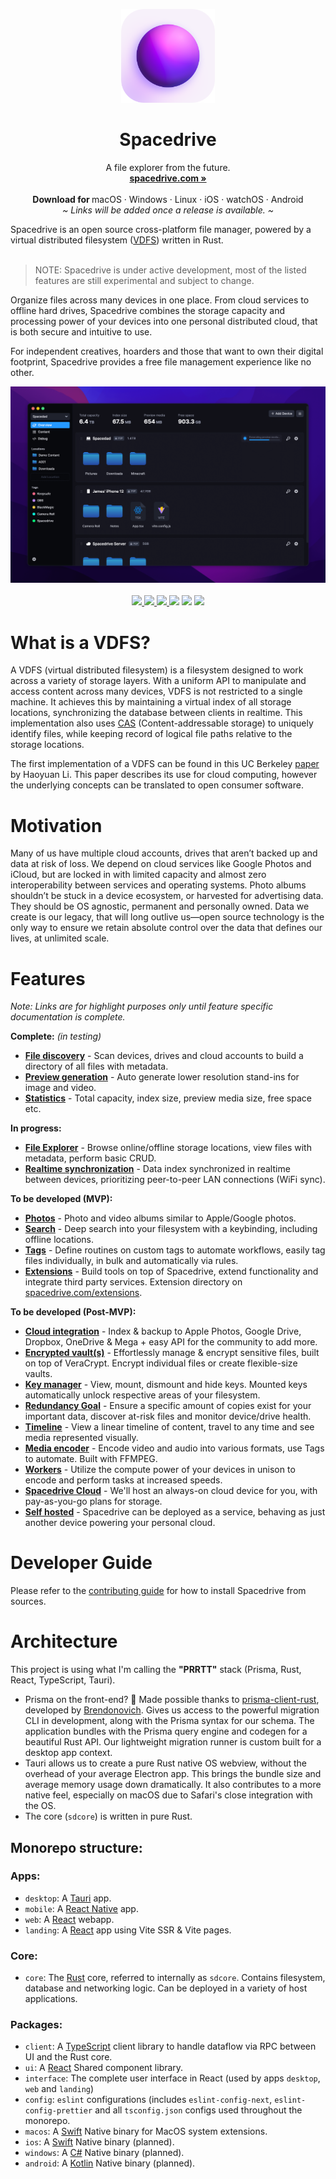 <p align="center">
  <a href="#">
    
  </a>
  <p align="center">
   <img width="150" height="150" src="https://raw.githubusercontent.com/spacedriveapp/.github/main/profile/spacedrive_icon.png" alt="Logo">
  </p>
  <h1 align="center"><b>Spacedrive</b></h1>
  <p align="center">
  A file explorer from the future.
    <br />
    <a href="https://spacedrive.com"><strong>spacedrive.com »</strong></a>
    <br />
    <br />
    <b>Download for </b>
    macOS
    ·
    Windows
    ·
    Linux
    ·
    iOS
    ·
    watchOS
    ·
    Android
    <br />
    <i>~ Links will be added once a release is available. ~</i>
  </p>
</p>
Spacedrive is an open source cross-platform file manager, powered by a virtual distributed filesystem (<a href="#what-is-a-vdfs">VDFS</a>) written in Rust. 
<br/>
<br/>

> NOTE: Spacedrive is under active development, most of the listed features are still experimental and subject to change.

Organize files across many devices in one place. From cloud services to offline hard drives, Spacedrive combines the storage capacity and processing power of your devices into one personal distributed cloud, that is both secure and intuitive to use.

For independent creatives, hoarders and those that want to own their digital footprint, Spacedrive provides a free file management experience like no other.

<p align="center">
  <img src="https://raw.githubusercontent.com/spacedriveapp/.github/main/profile/app.png" alt="Logo">
  <br />
  <br />
  <a href="https://discord.gg/gTaF2Z44f5">
    <img src="https://img.shields.io/discord/949090953497567312?label=Discord&color=5865F2" />
  </a>
  <a href="https://twitter.com/spacedriveapp">
    <img src="https://img.shields.io/badge/Twitter-00acee?logo=twitter&logoColor=white" />
  </a>
  <a href="https://instagram.com/spacedriveapp">
    <img src="https://img.shields.io/badge/Instagram-E4405F?logo=instagram&logoColor=white" />
  </a>
  <img src="https://img.shields.io/static/v1?label=Licence&message=GNU%20v3&color=000" />
  <img src="https://img.shields.io/static/v1?label=Bundled%20Size&message=16.3MB&color=0974B4" />
  <img src="https://img.shields.io/static/v1?label=Stage&message=Alpha&color=2BB4AB" />
  <br />
</p>

# What is a VDFS?

A VDFS (virtual distributed filesystem) is a filesystem designed to work across a variety of storage layers. With a uniform API to manipulate and access content across many devices, VDFS is not restricted to a single machine. It achieves this by maintaining a virtual index of all storage locations, synchronizing the database between clients in realtime. This implementation also uses [CAS](https://en.wikipedia.org/wiki/Content-addressable_storage) (Content-addressable storage) to uniquely identify files, while keeping record of logical file paths relative to the storage locations.

The first implementation of a VDFS can be found in this UC Berkeley [paper](https://www2.eecs.berkeley.edu/Pubs/TechRpts/2018/EECS-2018-29.pdf) by Haoyuan Li. This paper describes its use for cloud computing, however the underlying concepts can be translated to open consumer software.

# Motivation

Many of us have multiple cloud accounts, drives that aren’t backed up and data at risk of loss. We depend on cloud services like Google Photos and iCloud, but are locked in with limited capacity and almost zero interoperability between services and operating systems. Photo albums shouldn’t be stuck in a device ecosystem, or harvested for advertising data. They should be OS agnostic, permanent and personally owned. Data we create is our legacy, that will long outlive us—open source technology is the only way to ensure we retain absolute control over the data that defines our lives, at unlimited scale.

# Features

_Note: Links are for highlight purposes only until feature specific documentation is complete._

**Complete:** _(in testing)_

- **[File discovery](#features)** - Scan devices, drives and cloud accounts to build a directory of all files with metadata.
- **[Preview generation](#features)** - Auto generate lower resolution stand-ins for image and video.
- **[Statistics](#features)** - Total capacity, index size, preview media size, free space etc.

**In progress:**

- **[File Explorer](#features)** - Browse online/offline storage locations, view files with metadata, perform basic CRUD.
- **[Realtime synchronization](#features)** - Data index synchronized in realtime between devices, prioritizing peer-to-peer LAN connections (WiFi sync).

**To be developed (MVP):**

- **[Photos](#features)** - Photo and video albums similar to Apple/Google photos.
- **[Search](#features)** - Deep search into your filesystem with a keybinding, including offline locations.
- **[Tags](#features)** - Define routines on custom tags to automate workflows, easily tag files individually, in bulk and automatically via rules.
- **[Extensions](#features)** - Build tools on top of Spacedrive, extend functionality and integrate third party services. Extension directory on [spacedrive.com/extensions](#features).

**To be developed (Post-MVP):**

- **[Cloud integration](#features)** - Index & backup to Apple Photos, Google Drive, Dropbox, OneDrive & Mega + easy API for the community to add more.
- **[Encrypted vault(s)](#features)** - Effortlessly manage & encrypt sensitive files, built on top of VeraCrypt. Encrypt individual files or create flexible-size vaults.
- **[Key manager](#features)** - View, mount, dismount and hide keys. Mounted keys automatically unlock respective areas of your filesystem.
- **[Redundancy Goal](#features)** - Ensure a specific amount of copies exist for your important data, discover at-risk files and monitor device/drive health.
- **[Timeline](#features)** - View a linear timeline of content, travel to any time and see media represented visually.
- **[Media encoder](#features)** - Encode video and audio into various formats, use Tags to automate. Built with FFMPEG.
- **[Workers](#features)** - Utilize the compute power of your devices in unison to encode and perform tasks at increased speeds.
- **[Spacedrive Cloud](#features)** - We'll host an always-on cloud device for you, with pay-as-you-go plans for storage.
- **[Self hosted](#features)** - Spacedrive can be deployed as a service, behaving as just another device powering your personal cloud.

# Developer Guide

Please refer to the [contributing guide](CONTRIBUTING.md) for how to install Spacedrive from sources.

# Architecture

This project is using what I'm calling the **"PRRTT"** stack (Prisma, Rust, React, TypeScript, Tauri).

- Prisma on the front-end? 🤯 Made possible thanks to [prisma-client-rust](https://github.com/brendonovich/prisma-client-rust), developed by [Brendonovich](https://github.com/brendonovich). Gives us access to the powerful migration CLI in development, along with the Prisma syntax for our schema. The application bundles with the Prisma query engine and codegen for a beautiful Rust API. Our lightweight migration runner is custom built for a desktop app context.
- Tauri allows us to create a pure Rust native OS webview, without the overhead of your average Electron app. This brings the bundle size and average memory usage down dramatically. It also contributes to a more native feel, especially on macOS due to Safari's close integration with the OS.
- The core (`sdcore`) is written in pure Rust.

## Monorepo structure:

### Apps:

- `desktop`: A [Tauri](https://tauri.studio) app.
- `mobile`: A [React Native](https://reactnative.dev/) app.
- `web`: A [React](https://reactjs.org) webapp.
- `landing`: A [React](https://reactjs.org) app using Vite SSR & Vite pages.

### Core:

- `core`: The [Rust](https://www.rust-lang.org) core, referred to internally as `sdcore`. Contains filesystem, database and networking logic. Can be deployed in a variety of host applications.

### Packages:

- `client`: A [TypeScript](https://www.typescriptlang.org/) client library to handle dataflow via RPC between UI and the Rust core.
- `ui`: A [React](https://reactjs.org) Shared component library.
- `interface`: The complete user interface in React (used by apps `desktop`, `web` and `landing`)
- `config`: `eslint` configurations (includes `eslint-config-next`, `eslint-config-prettier` and all `tsconfig.json` configs used throughout the monorepo.
- `macos`: A [Swift](https://developer.apple.com/swift/) Native binary for MacOS system extensions.
- `ios`: A [Swift](https://developer.apple.com/swift/) Native binary (planned).
- `windows`: A [C#](https://docs.microsoft.com/en-us/dotnet/csharp/) Native binary (planned).
- `android`: A [Kotlin](https://kotlinlang.org/) Native binary (planned).

